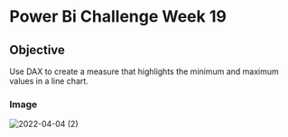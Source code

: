 # Power Bi Challenge Week 19

## Objective 
Use DAX to create a measure that highlights the minimum and maximum values in a line chart. 

### Image

![2022-04-04 (2)](https://user-images.githubusercontent.com/70821494/161571853-ca0cc88e-0d74-424b-b2d7-9fa872240734.png)
